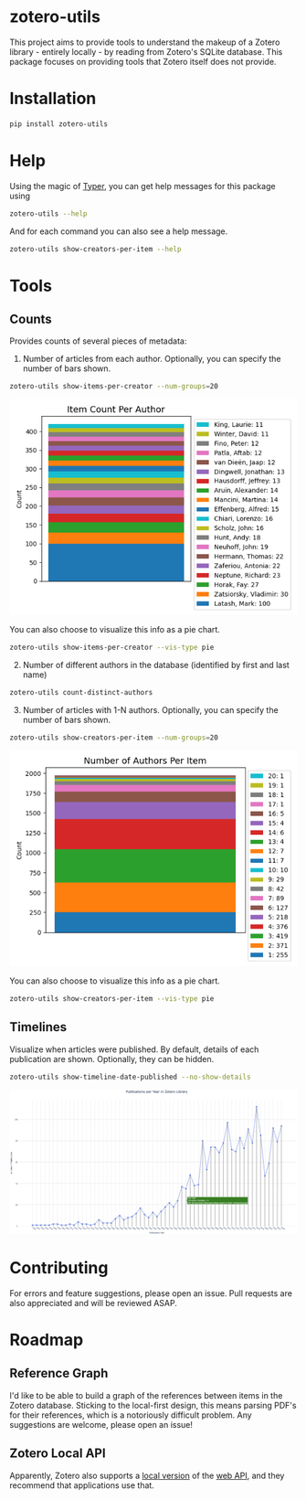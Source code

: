 # zotero-utils

This project aims to provide tools to understand the makeup of a Zotero library - entirely locally - by reading from Zotero's SQLite database. This package focuses on providing tools that Zotero itself does not provide.

# Installation
```bash
pip install zotero-utils
```

# Help
Using the magic of [Typer](https://typer.tiangolo.com), you can get help messages for this package using 
```bash
zotero-utils --help
```
And for each command you can also see a help message.
```bash
zotero-utils show-creators-per-item --help
```

# Tools
## Counts
Provides counts of several pieces of metadata:
    
1. Number of articles from each author. Optionally, you can specify the number of bars shown.
```bash
zotero-utils show-items-per-creator --num-groups=20
```
![Number of Articles from Top 20 Authors](show_items_per_creator_bar.png)

You can also choose to visualize this info as a pie chart.
```bash
zotero-utils show-items-per-creator --vis-type pie
```

2. Number of different authors in the database (identified by first and last name)
```bash
zotero-utils count-distinct-authors
```

3. Number of articles with 1-N authors. Optionally, you can specify the number of bars shown.
```bash
zotero-utils show-creators-per-item --num-groups=20
```
![Number of Authors Per Article](show_creators_per_item_bar.png)

You can also choose to visualize this info as a pie chart.
```bash
zotero-utils show-creators-per-item --vis-type pie
```

## Timelines
Visualize when articles were published. By default, details of each publication are shown. Optionally, they can be hidden.
```bash
zotero-utils show-timeline-date-published --no-show-details
```
![Article Publication Timeline](article_publication_timeline.png)

<!-- ## Reference Graphs (Not Implemented)
!!!warning
    Not currently implemented. Parsing PDF's is difficult!
This feature will attempt to create a graph of the references using AI locally to read the PDF's. The result will be similar to many existing cloud-based, closed-source tools, however this tool is entirely open-source, local, and reads your entire Zotero library to allow you to spot trends and gaps in your collection. -->

# Contributing
For errors and feature suggestions, please open an issue. Pull requests are also appreciated and will be reviewed ASAP.

# Roadmap
## Reference Graph
I'd like to be able to build a graph of the references between items in the Zotero database. Sticking to the local-first design, this means parsing PDF's for their references, which is a notoriously difficult problem. Any suggestions are welcome, please open an issue!

## Zotero Local API
Apparently, Zotero also supports a [local version](https://github.com/zotero/zotero/blob/dc39ca37566ac379611cad9253d48a054d915e9b/chrome/content/zotero/xpcom/localAPI/server_localAPI.js#L26-L64) of the [web API](https://www.zotero.org/support/dev/web_api/v3/start), and they recommend that applications use that.